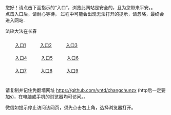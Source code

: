 您好！请点击下面指示的“入口”，浏览此网站是安全的，且为您带来平安。。 <br/>
点击入口后，请耐心等待， 过程中可能会出现无法打开的提示，请忽略，最终会进入网站. </br>

法轮大法在长春<br/>
<div style="padding:10px"><a style="margin:20px" target="_blank" href="https://d2bwrkm5fbd1zv.cloudfront.net/2Qpsp?viisybjr" id="ccLink1" rel="nofollow">入口1</a> <a target="_blank" style="margin:20px" href="https://d219t6pt6553of.cloudfront.net/2Qpsp?heyrsw" id="ccLink2" rel="nofollow">入口2</a> <a style="margin:20px" target="_blank" href="https://d3o1yq4jfwatdl.cloudfront.net/2Qpsp?wwcmkoe" id="ccLink3" rel="nofollow">入口3</a></div>

<div style="padding:10px" ><a style="margin:20px" target="_blank" href="https://d2bwrkm5fbd1zv.cloudfront.net/2Qpsp?viisybjr" id="ccLink4" rel="nofollow">入口4</a> <a style="margin:20px" href="https://d219t6pt6553of.cloudfront.net/2Qpsp?heyrsw" target="_blank" id="ccLink5" rel="nofollow">入口5</a> <a style="margin:20px" href="https://d3o1yq4jfwatdl.cloudfront.net/2Qpsp?wwcmkoe" target="_blank" id="ccLink6" rel="nofollow">入口6</a></div>

<div style="padding:10px"><a style="margin:20px" target="_blank" href="https://d2bwrkm5fbd1zv.cloudfront.net/2Qpsp?viisybjr" id="ccLink7" rel="nofollow">入口7</a> <a style="margin:20px" href="https://d219t6pt6553of.cloudfront.net/2Qpsp?heyrsw" target="_blank" id="ccLink8" rel="nofollow">入口8</a> <a style="margin:20px" target="_blank" href="https://d3o1yq4jfwatdl.cloudfront.net/2Qpsp?wwcmkoe" id="ccLink9" rel="nofollow">入口9</a></div>

<br/>



请复制并记住免翻墙网址 https://github.com/yntd/changchunzx (http后一定要加s)，在电脑或手机的浏览器均可访问。。<br/>

微信如提示停止访问该网页，须先点击右上角，选择浏览器打开。
